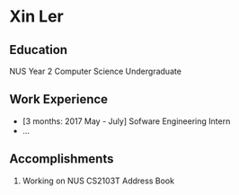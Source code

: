 # Xin Ler

## Education
NUS Year 2 Computer Science Undergraduate

## Work Experience

* [3 months: 2017 May - July] Sofware Engineering Intern
* ...

## Accomplishments

1. Working on NUS CS2103T Address Book